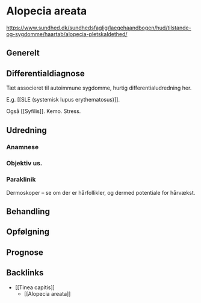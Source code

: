 # Alopecia areata
https://www.sundhed.dk/sundhedsfaglig/laegehaandbogen/hud/tilstande-og-sygdomme/haartab/alopecia-pletskaldethed/

## Generelt


## Differentialdiagnose
Tæt associeret til autoimmune sygdomme, hurtig differentialudredning her.

E.g. [[SLE (systemisk lupus erythematosus)]].

Også [[Syfilis]].
Kemo. 
Stress.

## Udredning
### Anamnese

### Objektiv us.

### Paraklinik
Dermoskoper – se om der er hårfollikler, og dermed potentiale for hårvækst.

## Behandling


## Opfølgning


## Prognose


## Backlinks
* [[Tinea capitis]]
	* [[Alopecia areata]]

<!-- #anki/tag/med/Derma #anki/deck/Medicine -->

<!-- {BearID:B51661D1-655E-49D4-AC14-A5F6DC864D3A-4682-00000FA3F7914AB2} -->
